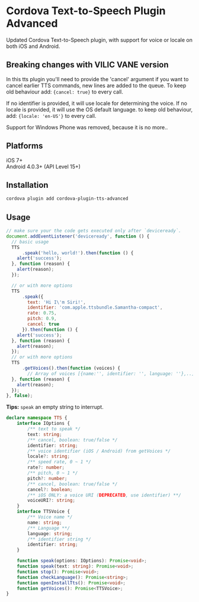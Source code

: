 # Cordova Text-to-Speech Plugin Advanced
Updated Cordova Text-to-Speech plugin, with support for voice or locale on both iOS and Android.

## Breaking changes with VILIC VANE version
In this tts plugin you'll need to provide the 'cancel' argument if you want to cancel earlier TTS commands, new lines are added to the queue. 
To keep old behaviour add: `{cancel: true}` to every call.

If no identifier is provided, it will use locale for determining the voice.
If no locale is provided, it will use the OS default language. to keep old behaviour, add: `{locale: 'en-US'}` to every call.

Support for Windows Phone was removed, because it is no more..

## Platforms

iOS 7+  
Android 4.0.3+ (API Level 15+)

## Installation

```sh
cordova plugin add cordova-plugin-tts-advanced
```

## Usage

```javascript
// make sure your the code gets executed only after `deviceready`.
document.addEventListener('deviceready', function () {
  // basic usage
  TTS
      .speak('hello, world!').then(function () {
    alert('success');
  }, function (reason) {
    alert(reason);
  });

  // or with more options
  TTS
      .speak({
        text: 'Hi I\'m Siri!',
        identifier: 'com.apple.ttsbundle.Samantha-compact',
        rate: 0.75,
        pitch: 0.9,
        cancel: true
      }).then(function () {
    alert('success');
  }, function (reason) {
    alert(reason);
  });
  // or with more options
  TTS
      .getVoices().then(function (voices) {
        // Array of voices [{name:'', identifier: '', language: ''},..] see TS-declarations
  }, function (reason) {
    alert(reason);
  });
}, false);
```

**Tips:** `speak` an empty string to interrupt.

```typescript
declare namespace TTS {
    interface IOptions {
        /** text to speak */
        text: string;
        /** cancel, boolean: true/false */
        identifier: string;
        /** voice identifier (iOS / Android) from getVoices */
        locale?: string;
        /** speed rate, 0 ~ 1 */
        rate?: number;
        /** pitch, 0 ~ 1 */
        pitch?: number;
        /** cancel, boolean: true/false */
        cancel?: boolean;
        /** iOS ONLY: a voice URI (DEPRECATED, use identifier) **/
        voiceURI?: string;
    }
    interface TTSVoice {
        /** Voice name */
        name: string;
        /** Language **/
        language: string;
        /** identifier string */
        identifier: string;
    }

    function speak(options: IOptions): Promise<void>;
    function speak(text: string): Promise<void>;
    function stop(): Promise<void>;
    function checkLanguage(): Promise<string>;
    function openInstallTts(): Promise<void>;
    function getVoices(): Promise<TTSVoice>;
}
```
